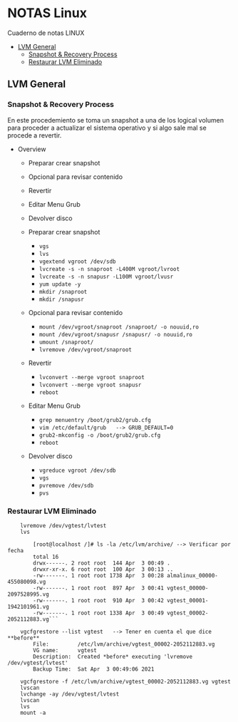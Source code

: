 # NOTAS Linux
Cuaderno de notas LINUX

- [LVM General](#lvm-general)
    - [Snapshot & Recovery Process](#snapshot-recovery-process)
    - [Restaurar LVM Eliminado](#restaurar-lvm-eliminado)

## LVM General
### Snapshot & Recovery Process
En este procedemiento se toma un snapshot a una de los logical volumen para proceder a actualizar el sistema operativo y si algo sale mal
se procede a revertir.
  
- Overview
  - Preparar crear snapshot
  - Opcional para revisar contenido
  - Revertir
  - Editar Menu Grub
  - Devolver disco

  - Preparar crear snapshot
	- ```vgs```
	- ```lvs```
	- ```vgextend vgroot /dev/sdb```
	- ```lvcreate -s -n snaproot -L400M vgroot/lvroot```
	- ```lvcreate -s -n snapusr -L100M vgroot/lvusr```
	- ```yum update -y```
	- ```mkdir /snaproot```
	- ```mkdir /snapusr```

  - Opcional para revisar contenido
	- ```mount /dev/vgroot/snaproot /snaproot/ -o nouuid,ro```
	- ```mount /dev/vgroot/snapusr /snapusr/ -o nouuid,ro```
	- ```umount /snaproot/```
	- ```lvremove /dev/vgroot/snaproot```

  - Revertir
    - ```lvconvert --merge vgroot snaproot```
	- ```lvconvert --merge vgroot snapusr```
	- ```reboot```

  - Editar Menu Grub
	- ```grep menuentry /boot/grub2/grub.cfg ```
	- ```vim /etc/default/grub   --> GRUB_DEFAULT=0```
	- ```grub2-mkconfig -o /boot/grub2/grub.cfg ```
	- ```reboot```

  - Devolver disco
	- ```vgreduce vgroot /dev/sdb```
	- ```vgs```
	- ```pvremove /dev/sdb```
	- ```pvs```


### Restaurar LVM Eliminado
```
	lvremove /dev/vgtest/lvtest
	lvs

		[root@localhost /]# ls -la /etc/lvm/archive/ --> Verificar por fecha
		total 16
		drwx------. 2 root root  144 Apr  3 00:49 .
		drwxr-xr-x. 6 root root  100 Apr  3 00:13 ..
		-rw-------. 1 root root 1738 Apr  3 00:28 almalinux_00000-455080098.vg
		-rw-------. 1 root root  897 Apr  3 00:41 vgtest_00000-2097528995.vg
		-rw-------. 1 root root  910 Apr  3 00:42 vgtest_00001-1942101961.vg
		-rw-------. 1 root root 1338 Apr  3 00:49 vgtest_00002-2052112883.vg```

	vgcfgrestore --list vgtest   --> Tener en cuenta el que dice **before**
		File:         /etc/lvm/archive/vgtest_00002-2052112883.vg
		VG name:      vgtest
		Description:  Created *before* executing 'lvremove /dev/vgtest/lvtest'
		Backup Time:  Sat Apr  3 00:49:06 2021

	vgcfgrestore -f /etc/lvm/archive/vgtest_00002-2052112883.vg vgtest
	lvscan
	lvchange -ay /dev/vgtest/lvtest
	lvscan
	lvs
	mount -a
```

